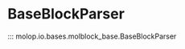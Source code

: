 <!--
 * @Author: TMJ
 * @Date: 2024-02-13 15:04:03
 * @LastEditors: TMJ
 * @LastEditTime: 2024-02-13 15:04:51
 * @Description: 请填写简介
-->
# BaseBlockParser

::: molop.io.bases.molblock_base.BaseBlockParser